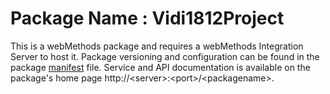 # Package Name : Vidi1812Project
This is a webMethods package and requires a webMethods Integration Server to host it. Package versioning and configuration can be found in the package [manifest](./Vidi1812Project/manifest.v3) file. Service and API documentation is available on the package's home page http://&lt;server&gt;:&lt;port&gt;/&lt;packagename>.